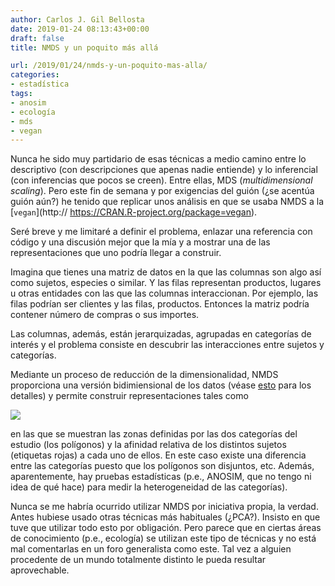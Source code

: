 ```yaml
---
author: Carlos J. Gil Bellosta
date: 2019-01-24 08:13:43+00:00
draft: false
title: NMDS y un poquito más allá

url: /2019/01/24/nmds-y-un-poquito-mas-alla/
categories:
- estadística
tags:
- anosim
- ecología
- mds
- vegan
---
```





Nunca he sido muy partidario de esas técnicas a medio camino entre lo descriptivo (con descripciones que apenas nadie entiende) y lo inferencial (con inferencias que pocos se creen). Entre ellas, MDS (_multidimensional scaling_). Pero este fin de semana y por exigencias del guión (¿se acentúa guión aún?) he tenido que replicar unos análisis en que se usaba NMDS a la [`vegan`](http:// https://CRAN.R-project.org/package=vegan).







Seré breve y me limitaré a definir el problema, enlazar una referencia con código y una discusión mejor que la mía y a mostrar una de las representaciones que uno podría llegar a construir.







Imagina que tienes una matriz de datos en la que las columnas son algo así como sujetos, especies o similar. Y las filas representan productos, lugares u otras entidades con las que las columnas interaccionan.  Por ejemplo, las filas podrían ser clientes y las filas, productos. Entonces la matriz podría contener número de compras o sus importes.







Las columnas, además, están jerarquizadas, agrupadas en categorías de interés y el problema consiste en descubrir las interacciones entre sujetos y categorías.







Mediante un proceso de reducción de la dimensionalidad, NMDS proporciona una versión bidimiensional de los datos (véase [esto](https://jonlefcheck.net/2012/10/24/nmds-tutorial-in-r/) para los detalles) y permite construir representaciones tales como





![](/wp-uploads/2019/01/nmdsconvex.png)






en las que se muestran las zonas definidas por las dos categorías del estudio (los polígonos) y la afinidad relativa de los distintos sujetos (etiquetas rojas) a cada uno de ellos. En este caso existe una diferencia entre las categorías puesto que los polígonos son disjuntos, etc. Además, aparentemente, hay pruebas estadísticas (p.e., ANOSIM, que no tengo ni idea de qué hace) para medir la heterogeneidad de las categorías).







Nunca se me habría ocurrido utilizar NMDS por iniciativa propia, la verdad.   Antes hubiese usado otras técnicas más habituales (¿PCA?). Insisto en que tuve que utilizar todo esto por obligación. Pero parece que en ciertas áreas de conocimiento (p.e., ecología) se utilizan este tipo de técnicas y no está mal comentarlas en un foro generalista como este. Tal vez a alguien procedente de un mundo totalmente distinto le pueda resultar aprovechable.



